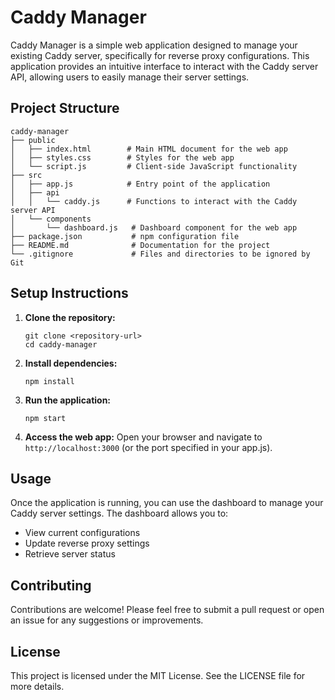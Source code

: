 # Caddy Manager

Caddy Manager is a simple web application designed to manage your existing Caddy server, specifically for reverse proxy configurations. This application provides an intuitive interface to interact with the Caddy server API, allowing users to easily manage their server settings.

## Project Structure

```
caddy-manager
├── public
│   ├── index.html        # Main HTML document for the web app
│   ├── styles.css        # Styles for the web app
│   └── script.js         # Client-side JavaScript functionality
├── src
│   ├── app.js            # Entry point of the application
│   ├── api
│   │   └── caddy.js      # Functions to interact with the Caddy server API
│   └── components
│       └── dashboard.js   # Dashboard component for the web app
├── package.json           # npm configuration file
├── README.md              # Documentation for the project
└── .gitignore             # Files and directories to be ignored by Git
```

## Setup Instructions

1. **Clone the repository:**
   ```
   git clone <repository-url>
   cd caddy-manager
   ```

2. **Install dependencies:**
   ```
   npm install
   ```

3. **Run the application:**
   ```
   npm start
   ```

4. **Access the web app:**
   Open your browser and navigate to `http://localhost:3000` (or the port specified in your app.js).

## Usage

Once the application is running, you can use the dashboard to manage your Caddy server settings. The dashboard allows you to:

- View current configurations
- Update reverse proxy settings
- Retrieve server status

## Contributing

Contributions are welcome! Please feel free to submit a pull request or open an issue for any suggestions or improvements.

## License

This project is licensed under the MIT License. See the LICENSE file for more details.